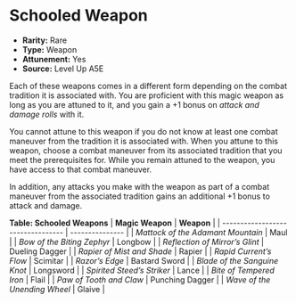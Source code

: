 
# Schooled Weapon

* **Rarity:** Rare
* **Type:** Weapon
* **Attunement:** Yes
* **Source:** Level Up A5E


Each of these weapons comes in a different form depending on the combat tradition it is associated with. You are proficient with this magic weapon as long as you are attuned to it, and you gain a +1 bonus on _attack and damage rolls_  with it.

You cannot attune to this weapon if you do not know at least one combat maneuver from the tradition it is associated with. When you attune to this weapon, choose a combat maneuver from its associated tradition that you meet the prerequisites for. While you remain attuned to the weapon, you have access to that combat maneuver. 

In addition, any attacks you make with the weapon as part of a combat maneuver from the associated tradition gains an additional +1 bonus to attack and damage.

__**Table: Schooled Weapons**__
| **Magic Weapon**                  | **Weapon**      |
| --------------------------------- | --------------- |
| _Mattock of the Adamant Mountain_ | Maul            |
| _Bow of the Biting Zephyr_        | Longbow         |
| _Reflection of Mirror’s Glint_    | Dueling Dagger  |
| _Rapier of Mist and Shade_        | Rapier          |
| _Rapid Current’s Flow_            | Scimitar        |
| _Razor’s Edge_                    | Bastard Sword   |
| _Blade of the Sanguine Knot_      | Longsword       |
| _Spirited Steed’s Striker_        | Lance           |
| _Bite of Tempered Iron_           | Flail           |
| _Paw of Tooth and Claw_           | Punching Dagger |
| _Wave of the Unending Wheel_      | Glaive          |
